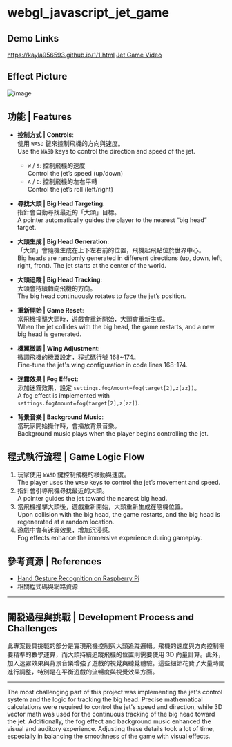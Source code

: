 # webgl_javascript_jet_game

## Demo Links
https://kayla956593.github.io/1/1.html
[Jet Game Video](https://www.youtube.com/watch?v=VGKaVB6e7Z4&feature=youtu.be)

## Effect Picture
![image](https://github.com/user-attachments/assets/cfe556ae-75c9-4ab7-9541-17b4e614a020)

## 功能 | Features
- **控制方式 | Controls**:  
  使用 `WASD` 鍵來控制飛機的方向與速度。  
  Use the `WASD` keys to control the direction and speed of the jet.  
  - `W` / `S`: 控制飛機的速度  
    Control the jet’s speed (up/down)
  - `A` / `D`: 控制飛機的左右平轉  
    Control the jet’s roll (left/right)

- **尋找大頭 | Big Head Targeting**:  
  指針會自動尋找最近的「大頭」目標。  
  A pointer automatically guides the player to the nearest “big head” target.

- **大頭生成 | Big Head Generation**:  
  「大頭」會隨機生成在上下左右前的位置，飛機起飛點位於世界中心。  
  Big heads are randomly generated in different directions (up, down, left, right, front). The jet starts at the center of the world.

- **大頭追蹤 | Big Head Tracking**:  
  大頭會持續轉向飛機的方向。  
  The big head continuously rotates to face the jet’s position.

- **重新開始 | Game Reset**:  
  當飛機撞擊大頭時，遊戲會重新開始，大頭會重新生成。  
  When the jet collides with the big head, the game restarts, and a new big head is generated.

- **機翼微調 | Wing Adjustment**:  
  微調飛機的機翼設定，程式碼行號 168~174。  
  Fine-tune the jet's wing configuration in code lines 168-174.

- **迷霧效果 | Fog Effect**:  
  添加迷霧效果，設定 `settings.fogAmount=fog(target[2],z[zz])`。  
  A fog effect is implemented with `settings.fogAmount=fog(target[2],z[zz])`.

- **背景音樂 | Background Music**:  
  當玩家開始操作時，會播放背景音樂。  
  Background music plays when the player begins controlling the jet.

## 程式執行流程 | Game Logic Flow
1. 玩家使用 `WASD` 鍵控制飛機的移動與速度。  
   The player uses the `WASD` keys to control the jet’s movement and speed.
2. 指針會引導飛機尋找最近的大頭。  
   A pointer guides the jet toward the nearest big head.
3. 當飛機撞擊大頭後，遊戲重新開始，大頭重新生成在隨機位置。  
   Upon collision with the big head, the game restarts, and the big head is regenerated at a random location.
4. 遊戲中會有迷霧效果，增加沉浸感。  
   Fog effects enhance the immersive experience during gameplay.

## 參考資源 | References
- [Hand Gesture Recognition on Raspberry Pi](https://core-electronics.com.au/tutorials/hand-identification-raspberry-pi.html)
- 相關程式碼與網路資源

---

## 開發過程與挑戰 | Development Process and Challenges
此專案最具挑戰的部分是實現飛機控制與大頭追蹤邏輯。飛機的速度與方向控制需要精準的數學運算，而大頭持續追蹤飛機的位置則需要使用 3D 向量計算。此外，加入迷霧效果與背景音樂增強了遊戲的視覺與聽覺體驗。這些細節花費了大量時間進行調整，特別是在平衡遊戲的流暢度與視覺效果方面。

---

The most challenging part of this project was implementing the jet's control system and the logic for tracking the big head. Precise mathematical calculations were required to control the jet's speed and direction, while 3D vector math was used for the continuous tracking of the big head toward the jet. Additionally, the fog effect and background music enhanced the visual and auditory experience. Adjusting these details took a lot of time, especially in balancing the smoothness of the game with visual effects.
